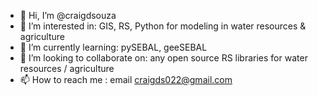 - 👋 Hi, I’m @craigdsouza
- 👀 I’m interested in:  GIS, RS, Python for modeling in water resources & agriculture
- 🌱 I’m currently learning: pySEBAL, geeSEBAL
- 💞️ I’m looking to collaborate on: any open source RS libraries for water resources / agriculture
- 📫 How to reach me : email craigds022@gmail.com

<!---
craigdsouza/craigdsouza is a ✨ special ✨ repository because its `README.md` (this file) appears on your GitHub profile.
You can click the Preview link to take a look at your changes.
--->
